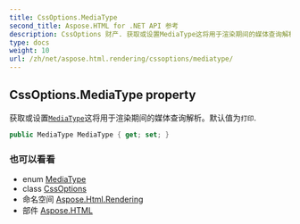 ```yaml
---
title: CssOptions.MediaType
second_title: Aspose.HTML for .NET API 参考
description: CssOptions 财产. 获取或设置MediaType这将用于渲染期间的媒体查询解析默认值为打印.
type: docs
weight: 10
url: /zh/net/aspose.html.rendering/cssoptions/mediatype/
---
```

## CssOptions.MediaType property

获取或设置[`MediaType`](../../mediatype/)这将用于渲染期间的媒体查询解析。默认值为`打印`.

```csharp
public MediaType MediaType { get; set; }
```

### 也可以看看

* enum [MediaType](../../mediatype/)
* class [CssOptions](../)
* 命名空间 [Aspose.Html.Rendering](../../cssoptions/)
* 部件 [Aspose.HTML](../../../)


